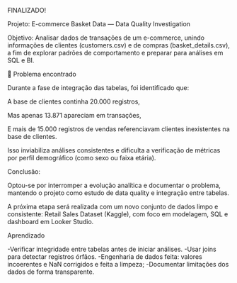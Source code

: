 FINALIZADO!

Projeto: E-commerce Basket Data — Data Quality Investigation

Objetivo:
Analisar dados de transações de um e-commerce, unindo informações de clientes (customers.csv) e de compras (basket_details.csv), a fim de explorar padrões de comportamento e preparar para análises em SQL e BI.

🚧 Problema encontrado

Durante a fase de integração das tabelas, foi identificado que:

A base de clientes continha 20.000 registros,

Mas apenas 13.871 apareciam em transações,

E mais de 15.000 registros de vendas referenciavam clientes inexistentes na base de clientes.

Isso inviabiliza análises consistentes e dificulta a verificação de métricas por perfil demográfico (como sexo ou faixa etária).

Conclusão:

Optou-se por interromper a evolução analítica e documentar o problema, mantendo o projeto como estudo de data quality e integração entre tabelas.

A próxima etapa será realizada com um novo conjunto de dados limpo e consistente:
Retail Sales Dataset (Kaggle), com foco em modelagem, SQL e dashboard em Looker Studio.

Aprendizado

-Verificar integridade entre tabelas antes de iniciar análises.
-Usar joins para detectar registros órfãos.
-Engenharia de dados feita: valores incoerentes e NaN corrigidos e feita a limpeza;
-Documentar limitações dos dados de forma transparente.

